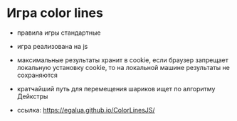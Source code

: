 Игра color lines 
=====================

- правила игры стандартные

- игра реализована на js

- максимальные результаты хранит в cookie, если браузер запрещает локальную установку cookie, то на локальной машине результаты не сохраняются

- кратчайший путь для перемещения шариков ищет по алгоритму Дейкстры

- ссылка: https://egalua.github.io/ColorLinesJS/